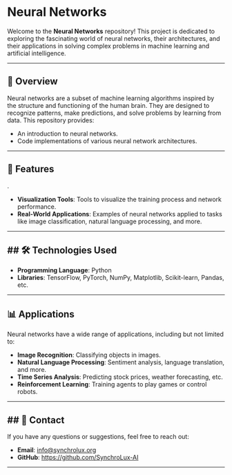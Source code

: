 # Neural Networks

Welcome to the **Neural Networks** repository! This project is dedicated to exploring the fascinating world of neural networks, their architectures, and their applications in solving complex problems in machine learning and artificial intelligence.

---

## 📖 Overview

Neural networks are a subset of machine learning algorithms inspired by the structure and functioning of the human brain. They are designed to recognize patterns, make predictions, and solve problems by learning from data. This repository provides:

- An introduction to neural networks.
- Code implementations of various neural network architectures.
  
---

## 🧠 Features

<!--- **Comprehensive Tutorials**: Step-by-step guides to understanding and implementing neural networks. -->
<!--- **Code Examples**: Ready-to-use Python code for popular architectures like feedforward networks, convolutional neural networks (CNNs), and recurrent neural networks (RNNs) -->.
- <b>Visualization Tools</b>: Tools to visualize the training process and network performance.
- <b>Real-World Applications</b>: Examples of neural networks applied to tasks like image classification, natural language processing, and more.

---

<!-- ## 🚀 Getting Started

To get started with this repository, follow these steps:

1. **Clone the Repository**:
   ```bash
   git clone https://github.com/your-username/neural-networks.git
   cd neural-networks
   ```

2. **Install Dependencies**:
   Ensure you have Python installed. Then, install the required libraries:
   ```bash
   pip install -r requirements.txt
   ```

3. **Run Examples**:
   Navigate to the `examples` directory and run any of the provided scripts:
   ```bash
   python examples/example_script.py
   ```

---

## 📂 Repository Structure

```
neural-networks/
│
├── examples/               # Example scripts for various neural network tasks
├── models/                 # Predefined neural network architectures
├── data/                   # Sample datasets for training and testing
├── utils/                  # Utility functions for data preprocessing and visualization
├── requirements.txt        # List of dependencies
└── README.md               # Project documentation
```

--- 
-->

<h2>## 🛠️ Technologies Used</h2>

- <b>Programming Language</b>: Python
- <b>Libraries</b>: TensorFlow, PyTorch, NumPy, Matplotlib, Scikit-learn, Pandas, etc.

---

<h2> 📊 Applications </h2>

Neural networks have a wide range of applications, including but not limited to:

- <b>Image Recognition</b>: Classifying objects in images.
- <b>Natural Language Processing</b>: Sentiment analysis, language translation, and more.
- <b>Time Series Analysis</b>: Predicting stock prices, weather forecasting, etc.
- <b>Reinforcement Learning</b>: Training agents to play games or control robots.

---

<h2>## 📧 Contact</h2>

If you have any questions or suggestions, feel free to reach out:

- <b>Email</b>: info@synchrolux.org
- <b>GitHub</b>: https://github.com/SynchroLux-AI

---

<!--h2>## 📜 License</h2>

This project is licensed under the MIT License. See the `LICENSE` file for details. -->
